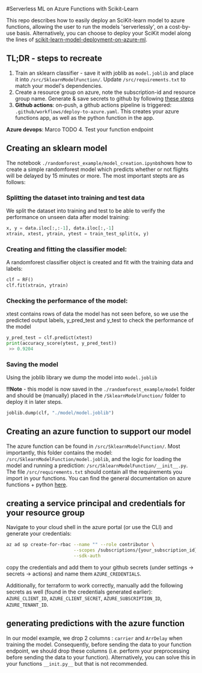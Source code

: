 #Serverless ML on Azure Functions with Scikit-Learn

This repo describes how to easily deploy an SciKit-learn model to azure functions, allowing the user to run the models 'serverlessly', on a cost-by-use basis. Alternatively, you can choose to deploy your SciKit model along the lines of [scikit-learn-model-deployment-on-azure-ml](https://learn.microsoft.com/en-us/azure/databricks/applications/mlflow/scikit-learn-model-deployment-on-azure-ml). 

## TL;DR - steps to recreate
1. Train an sklearn classifier - save it with joblib as `model.joblib` and place it into `/src/SklearnModelFunction/`. Update `/src/requirements.txt` to match your model's dependencies. 
2. Create a resource group on azure, note the subscription-id and resource group name. Generate & save secrets to github by following [these steps](#creating-a-service-principal-and-credentials-for-your-resource-group)
3. **Github actions**: on-push, a github actions pipeline is triggered: `.github/workflows/deploy-to-azure.yaml`. This creates your azure functions app, as well as the python function in the app.

**Azure devops**: Marco TODO
4. Test your function endpoint


## Creating an sklearn model
The notebook `./randomforest_example/model_creation.ipynb`shows how to create a simple randomforest model which predicts whether or not flights will be delayed by 15 minutes or more. The most important stepts are as follows: 

### Splitting the dataset into training and test data
We split the dataset into training and test to be able to verify the performance on unseen data after model training:
```py 
x, y = data.iloc[:,:-1], data.iloc[:,-1]
xtrain, xtest, ytrain, ytest = train_test_split(x, y)
```

### Creating and fitting the classifier model: 
A randomforest classifier object is created and fit with the training data and labels: 
```py
clf = RF()
clf.fit(xtrain, ytrain)
```

### Checking the performance of the model:
xtest contains rows of data the model has not seen before, so we use the predicted output labels, y_pred_test and y_test to check the performance of the model  
```py
y_pred_test = clf.predict(xtest)
print(accuracy_score(ytest, y_pred_test))
 >> 0.9204
```

### Saving the model
Using the joblib library we dump the model into `model.joblib`

**!!Note** -  this model is now saved in the `./randomforest_example/model` folder and should be (manually) placed in the `/SklearnModelFunction/` folder to deploy it in later steps. 
```py
joblib.dump(clf, "./model/model.joblib")
```

## Creating an azure function to support our model
The azure function can be found in `/src/SklearnModelFunction/`. Most importantly, this folder contains the model: `/src/SklearnModelFunction/model.joblib`, and the logic for loading the model and running a prediction: `/src/SklearnModelFunction/__init__.py`. The file `/src/requirements.txt` should contain all the requirements you import in your functions. You can find the general documentation on azure functions + python [here](https://learn.microsoft.com/en-us/azure/azure-functions/functions-reference-python?tabs=asgi%2Capplication-level).  


## creating a service principal and credentials for your resource group
Navigate to your cloud shell in the azure portal (or use the CLI) and generate your credentials: 

```bash
az ad sp create-for-rbac --name "" --role contributor \
                         --scopes /subscriptions/{your_subscription_id}/resourceGroups/{your_rg} \
                         --sdk-auth
```

copy the credentials and add them to your github secrets (under settings -> secrets -> actions) and name them `AZURE_CREDENTIALS`.

Additionally, for terraform to work correctly, manually add the following secrets as well (found in the credentials generated earlier): 
`AZURE_CLIENT_ID`, `AZURE_CLIENT_SECRET`, `AZURE_SUBSCRIPTION_ID`, `AZURE_TENANT_ID`. 

## generating predictions with the azure function
In our model example, we drop 2 columns : `carrier` and `ArrDelay` when training the model. Consequently, before sending the data to your function endpoint, we should drop these columns (i.e. perform your preprocessing before sending the data to your function). Alternatively, you can solve this in your functions `__init.py__` but that is not recommended. 



